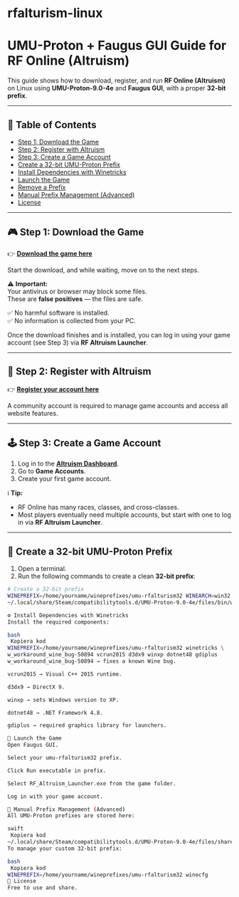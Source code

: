 # rfalturism-linux
# UMU-Proton + Faugus GUI Guide for RF Online (Altruism)

This guide shows how to download, register, and run **RF Online (Altruism)** on Linux using **UMU-Proton-9.0-4e** and **Faugus GUI**, with a proper **32-bit prefix**.

---

## 📑 Table of Contents
- [Step 1: Download the Game](#-step-1-download-the-game)
- [Step 2: Register with Altruism](#-step-2-register-with-altruism)
- [Step 3: Create a Game Account](#-step-3-create-a-game-account)
- [Create a 32-bit UMU-Proton Prefix](#-create-a-32-bit-umu-proton-prefix)
- [Install Dependencies with Winetricks](#-install-dependencies-with-winetricks)
- [Launch the Game](#-launch-the-game)
- [Remove a Prefix](#-remove-a-prefix)
- [Manual Prefix Management (Advanced)](#-manual-prefix-management-advanced)
- [License](#-license)

---

## 🎮 Step 1: Download the Game

👉 [**Download the game here**](https://rfaltruism.com/download)  

Start the download, and while waiting, move on to the next steps.

⚠️ **Important:**  
Your antivirus or browser may block some files.  
These are **false positives** — the files are safe.  

✅ No harmful software is installed.  
✅ No information is collected from your PC.  

Once the download finishes and is installed, you can log in using your game account (see Step 3) via **RF Altruism Launcher**.

---

## 📝 Step 2: Register with Altruism

👉 [**Register your account here**](https://rfaltruism.com/register)  

A community account is required to manage game accounts and access all website features.

---

## 🕹️ Step 3: Create a Game Account

1. Log in to the [**Altruism Dashboard**](https://rfaltruism.com/dashboard).  
2. Go to **Game Accounts**.  
3. Create your first game account.  

ℹ️ **Tip:**  
- RF Online has many races, classes, and cross-classes.  
- Most players eventually need multiple accounts, but start with one to log in via **RF Altruism Launcher**.

---

## 🔧 Create a 32-bit UMU-Proton Prefix

1. Open a terminal.  
2. Run the following commands to create a clean **32-bit prefix**:

```bash
# Create a 32-bit prefix
WINEPREFIX=/home/yourname/wineprefixes/umu-rfalturism32 WINEARCH=win32 \
~/.local/share/Steam/compatibilitytools.d/UMU-Proton-9.0-4e/files/bin/wineboot

⚙️ Install Dependencies with Winetricks
Install the required components:

bash
￼Kopiera kod
WINEPREFIX=/home/yourname/wineprefixes/umu-rfalturism32 winetricks \
w_workaround_wine_bug-50894 vcrun2015 d3dx9 winxp dotnet48 gdiplus
w_workaround_wine_bug-50894 → fixes a known Wine bug.

vcrun2015 → Visual C++ 2015 runtime.

d3dx9 → DirectX 9.

winxp → sets Windows version to XP.

dotnet48 → .NET Framework 4.8.

gdiplus → required graphics library for launchers.

🚀 Launch the Game
Open Faugus GUI.

Select your umu-rfalturism32 prefix.

Click Run executable in prefix.

Select RF_Altruism_Launcher.exe from the game folder.

Log in with your game account.

📂 Manual Prefix Management (Advanced)
All UMU-Proton prefixes are stored here:

swift
￼Kopiera kod
~/.local/share/Steam/compatibilitytools.d/UMU-Proton-9.0-4e/files/share/default_pfx/
To manage your custom 32-bit prefix:

bash
￼Kopiera kod
WINEPREFIX=/home/yourname/wineprefixes/umu-rfalturism32 winecfg
📜 License
Free to use and share.

￼



